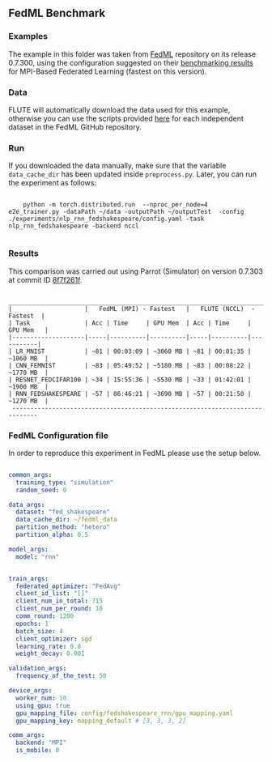 ## FedML Benchmark

### Examples

The example in this folder was taken from [FedML](https://github.com/FedML-AI/FedML/tree/master/python/examples/simulation/mpi_fedavg_datasets_and_models_example) repository on its release 0.7.300, using the configuration suggested on their
[benchmarking results](https://doc.fedml.ai/simulation/benchmark/BENCHMARK_MPI.html) for MPI-Based Federated Learning (fastest on this version).

### Data

FLUTE will automatically download the data used for this example, otherwise you can use the scripts provided [here](https://github.com/FedML-AI/FedML/tree/master/python/fedml/data) for each independent dataset in the FedML GitHub repository. 

### Run

If you downloaded the data manually, make sure that the variable `data_cache_dir` has been updated inside `preprocess.py`. Later, you can run the experiment as follows:

```code

    python -m torch.distributed.run  --nproc_per_node=4  e2e_trainer.py -dataPath ~/data -outputPath ~/outputTest  -config ./experiments/nlp_rnn_fedshakespeare/config.yaml -task nlp_rnn_fedshakespeare -backend nccl
    
```
### Results

This comparison was carried out using Parrot (Simulator) on version 0.7.303 at commit ID [8f7f261f](https://github.com/FedML-AI/FedML/tree/8f7f261f44e58d0cb5a416b0d6fa270b42a91049). 
```
 _____________________________________________________________________________
|                    |   FedML (MPI) - Fastest   |   FLUTE (NCCL)  - Fastest  |
| Task               | Acc | Time     | GPU Mem  | Acc | Time     | GPU Mem   |
|--------------------|-----|----------|----------|-----|----------|-----------|
| LR_MNIST           | ~81 | 00:03:09 | ~3060 MB | ~81 | 00:01:35 | ~1060 MB  |
| CNN_FEMNIST        | ~83 | 05:49:52 | ~5180 MB | ~83 | 00:08:22 | ~1770 MB  |
| RESNET_FEDCIFAR100 | ~34 | 15:55:36 | ~5530 MB | ~33 | 01:42:01 | ~1900 MB  |
| RNN_FEDSHAKESPEARE | ~57 | 06:46:21 | ~3690 MB | ~57 | 00:21:50 | ~1270 MB  |
 -----------------------------------------------------------------------------
```

### FedML Configuration file

In order to reproduce this experiment in FedML please use the setup below. 

```yaml

common_args:
  training_type: "simulation"
  random_seed: 0

data_args:
  dataset: "fed_shakespeare"
  data_cache_dir: ~/fedml_data
  partition_method: "hetero"
  partition_alpha: 0.5

model_args:
  model: "rnn"


train_args:
  federated_optimizer: "FedAvg"
  client_id_list: "[]"
  client_num_in_total: 715
  client_num_per_round: 10
  comm_round: 1200
  epochs: 1
  batch_size: 4
  client_optimizer: sgd
  learning_rate: 0.8
  weight_decay: 0.001

validation_args:
  frequency_of_the_test: 50

device_args:
  worker_num: 10
  using_gpu: true
  gpu_mapping_file: config/fedshakespeare_rnn/gpu_mapping.yaml
  gpu_mapping_key: mapping_default # [3, 3, 3, 2]

comm_args:
  backend: "MPI"
  is_mobile: 0

```